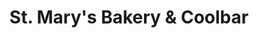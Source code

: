 ---
title: "St. Mary's Bakery & Coolbar"
url: /velloor/st-marys-bakery-und-coolbar/
shop: Bäckerei
---